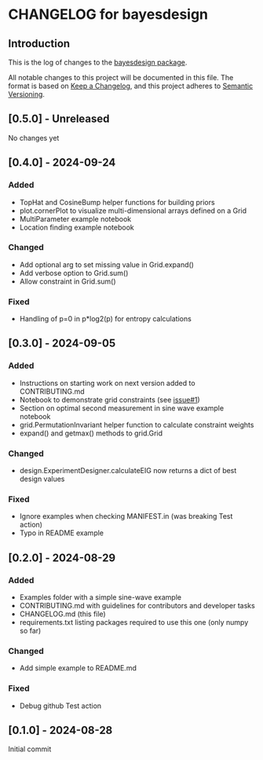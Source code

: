 # CHANGELOG for bayesdesign

## Introduction

This is the log of changes to the [bayesdesign package](https://github.com/dkirkby/bayesdesign).

All notable changes to this project will be documented in this file. The format is based on [Keep a Changelog](https://keepachangelog.com/en/1.1.0/), and this project adheres to [Semantic Versioning](https://semver.org/spec/v2.0.0.html).

## [0.5.0] - Unreleased

No changes yet

## [0.4.0] - 2024-09-24

### Added

- TopHat and CosineBump helper functions for building priors
- plot.cornerPlot to visualize multi-dimensional arrays defined on a Grid
- MultiParameter example notebook
- Location finding example notebook

### Changed

- Add optional arg to set missing value in Grid.expand()
- Add verbose option to Grid.sum()
- Allow constraint in Grid.sum()

### Fixed

- Handling of p=0 in p*log2(p) for entropy calculations

## [0.3.0] - 2024-09-05

### Added

- Instructions on starting work on next version added to CONTRIBUTING.md
- Notebook to demonstrate grid constraints (see [issue#1](https://github.com/dkirkby/bayesdesign/issues/1))
- Section on optimal second measurement in sine wave example notebook
- grid.PermutationInvariant helper function to calculate constraint weights
- expand() and getmax() methods to grid.Grid

### Changed

- design.ExperimentDesigner.calculateEIG now returns a dict of best design values

### Fixed

- Ignore examples when checking MANIFEST.in (was breaking Test action)
- Typo in README example

## [0.2.0] - 2024-08-29

### Added

- Examples folder with a simple sine-wave example
- CONTRIBUTING.md with guidelines for contributors and developer tasks
- CHANGELOG.md (this file)
- requirements.txt listing packages required to use this one (only numpy so far)

### Changed

- Add simple example to README.md

### Fixed

- Debug github Test action

## [0.1.0] - 2024-08-28

Initial commit
